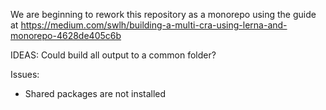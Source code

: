 We are beginning to rework this repository as a monorepo using the
guide at
https://medium.com/swlh/building-a-multi-cra-using-lerna-and-monorepo-4628de405c6b

IDEAS:
Could build all output to a common folder?

Issues:

- Shared packages are not installed

